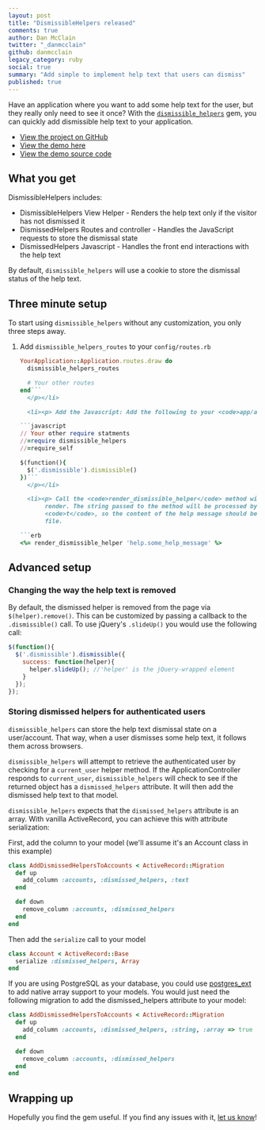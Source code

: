 ```yaml
---
layout: post
title: "DismissibleHelpers released"
comments: true
author: Dan McClain
twitter: "_danmcclain"
github: danmcclain
legacy_category: ruby
social: true
summary: "Add simple to implement help text that users can dismiss"
published: true
---
```


Have an application where you want to add some help text for the user,
but they really only need to see it once? With the
[`dismissible_helpers`](https://github.com/dockyard/dismissible_helpers)
gem, you can quickly add dismissible help text to your application.

* [View the project on GitHub](https://github.com/dockyard/dismissible_helpers)
* [View the demo here](http://dismissible-helpers-example.herokuapp.com/)
* [View the demo source code](https://github.com/dockyard/dismissible_helpers_example)

## What you get

DismissibleHelpers includes:

 * DismissibleHelpers View Helper - Renders the help text only if the visitor
has not dismissed it
 * DismissedHelpers Routes and controller - Handles the JavaScript requests
to store the dismissal state
 * DismissedHelpers Javascript - Handles the front end interactions with
the help text

By default, `dismissible_helpers` will use a cookie to store the
dismissal status of the help text.

## Three minute setup

To start using `dismissible_helpers` without any customization, you only
three steps away.

<ol>

  <li><p> Add <code>dismissible_helpers_routes</code> to your <code>config/routes.rb</code>

```ruby
YourApplication::Application.routes.draw do
  dismissible_helpers_routes

  # Your other routes
end```
  </p></li>

  <li><p> Add the Javascript: Add the following to your <code>app/assets/javascripts/application.js</code>.

```javascript
// Your other require statments
//=require dismissible_helpers
//=require_self

$(function(){
  $('.dismissible').dismissible()
})```
  </p></li>

  <li><p> Call the <code>render_dismissible_helper</code> method with the string you want to
       render. The string passed to the method will be processed by the I18n method
       <code>t</code>, so the content of the help message should be stored in your localization
       file.

```erb
<%= render_dismissible_helper 'help.some_help_message' %>
```
  </p></li>

</ol>

## Advanced setup

### Changing the way the help text is removed

By default, the dismissed helper is removed from the page via
`$(helper).remove()`. This can be customized by passing a callback to the
`.dismissible()` call. To use jQuery's `.slideUp()` you would use the
following call:

```javascript
$(function(){
  $('.dismissible').dismissible({
    success: function(helper){
      helper.slideUp(); //'helper' is the jQuery-wrapped element
    }
  });
});
```

### Storing dismissed helpers for authenticated users

`dismissible_helpers` can store the help text dismissal state on a
user/account. That way, when a user dismisses some help text, it follows
them across browsers.

`dismissible_helpers` will attempt to retrieve the authenticated user by
checking for a `current_user` helper method. If the
ApplicationController responds to `current_user`, `dismissible_helpers`
will check to see if the returned object has a `dismissed_helpers`
attribute. It will then add the dismissed help text to that model.

`dismissible_helpers` expects that the `dismissed_helpers` attribute is
an array. With vanilla ActiveRecord, you can achieve this with attribute
serialization:

First, add the column to your model (we'll assume it's an Account class
in this example)

```ruby
class AddDismissedHelpersToAccounts < ActiveRecord::Migration
  def up
    add_column :accounts, :dismissed_helpers, :text
  end

  def down
    remove_column :accounts, :dismissed_helpers
  end
end
```

Then add the `serialize` call to your model

```ruby
class Account < ActiveRecord::Base
  serialize :dismissed_helpers, Array
end
```

If you are using PostgreSQL as your database, you could use
[postgres_ext](https://github.com/dockyard/postgres_ext) to
add native array support to your models. You would just need the
following migration to add the dismissed_helpers attribute
to your model:

```ruby
class AddDismissedHelpersToAccounts < ActiveRecord::Migration
  def up
    add_column :accounts, :dismissed_helpers, :string, :array => true
  end

  def down
    remove_column :accounts, :dismissed_helpers
  end
end
```

## Wrapping up

Hopefully you find the gem useful. If you find any issues with it, 
[let us know](https://github.com/dockyard/dismissible_helpers/issues)!

